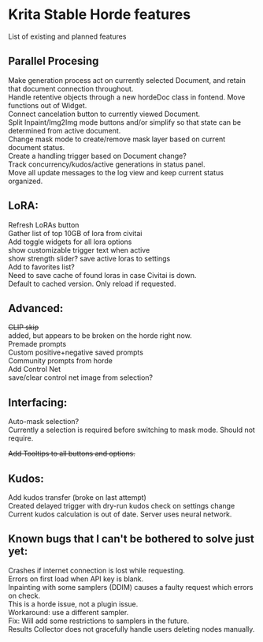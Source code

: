 # Krita Stable Horde features
List of existing and planned features  

## Parallel Procesing
Make generation process act on currently selected Document, and retain that document connection throughout.  
    Handle retentive objects through a new hordeDoc class in fontend. Move functions out of Widget.  
Connect cancelation button to currently viewed Document.  
Split Inpaint/Img2Img mode buttons and/or simplify so that state can be determined from active document.  
    Change mask mode to create/remove mask layer based on current document status.  
    Create a handling trigger based on Document change?  
Track concurrency/kudos/active generations in status panel.  
    Move all update messages to the log view and keep current status organized.  

## LoRA:
Refresh LoRAs button  
    Gather list of top 10GB of lora from civitai  
    Add toggle widgets for all lora options  
    show customizable trigger text when active  
    show strength slider?
    save active loras to settings  
Add to favorites list?  
Need to save cache of found loras in case Civitai is down.  
    Default to cached version. Only reload if requested.

## Advanced:
~~CLIP skip~~  
    added, but appears to be broken on the horde right now.  
Premade prompts  
    Custom positive+negative saved prompts  
    Community prompts from horde  
Add Control Net  
    save/clear control net image from selection?  

## Interfacing:
Auto-mask selection?  
    Currently a selection is required before switching to mask mode. Should not require.  
  
~~Add Tooltips to all buttons and options.~~  

## Kudos:
Add kudos transfer (broke on last attempt)  
Created delayed trigger with dry-run kudos check on settings change  
    Current kudos calculation is out of date. Server uses neural network.  

## Known bugs that I can't be bothered to solve just yet:
Crashes if internet connection is lost while requesting.  
Errors on first load when API key is blank.  
Inpainting with some samplers (DDIM) causes a faulty request which errors on check.  
    This is a horde issue, not a plugin issue.  
    Workaround: use a different sampler.  
    Fix: Will add some restrictions to samplers in the future.  
Results Collector does not gracefully handle users deleting nodes manually.  